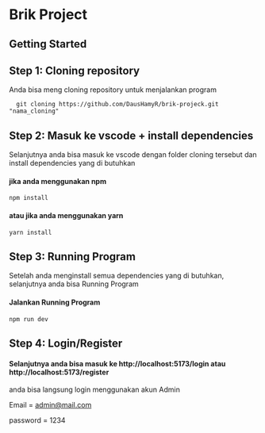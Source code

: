 # Brik Project
## Getting Started
## Step 1: Cloning repository
Anda bisa meng cloning repository untuk menjalankan program

```
  git cloning https://github.com/DausHamyR/brik-projeck.git "nama_cloning"
```

## Step 2: Masuk ke vscode + install dependencies
Selanjutnya anda bisa masuk ke vscode dengan folder cloning tersebut dan install dependencies yang di butuhkan

#### jika anda menggunakan npm
```
npm install
```
#### atau jika anda menggunakan yarn
``` 
yarn install
```

## Step 3: Running Program
Setelah anda menginstall semua dependencies yang di butuhkan, selanjutnya anda bisa Running Program 
#### Jalankan Running Program
```
npm run dev
```

## Step 4: Login/Register
#### Selanjutnya anda bisa masuk ke http://localhost:5173/login atau http://localhost:5173/register
anda bisa langsung login menggunakan akun Admin

Email = admin@mail.com

password = 1234

